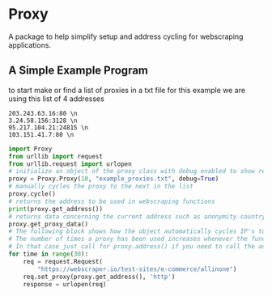 # Proxy
A package to help simplify setup and address cycling for webscraping applications.
## A Simple Example Program
to start make or find a list of proxies in a txt file for this example we are using this list of 4 addresses
```
203.243.63.16:80 \n
3.24.58.156:3128 \n
95.217.104.21:24815 \n
103.151.41.7:80 \n
```
```python
import Proxy
from urllib import request
from urllib.request import urlopen
# initialize an object of the proxy class with debug enabled to show results, that pulls proxies from the example_proxies.txt file that are all used a max number of 10 times.
proxy = Proxy.Proxy(10, "example_proxies.txt", debug=True)
# manually cycles the proxy to the next in the list
proxy.cycle()
# returns the address to be used in webscraping functions
print(proxy.get_address())
# returns data concerning the current address such as anonymity country and protocol
proxy.get_proxy_data()
# The following block shows how the object automatically cycles IP's to avoid detection
# The number of times a proxy has been used increases whenever the function get_adress is called which may cause it to accidentally cycle. 
# In that case just call for proxy.address() if you need to call the address without acidentally cycling.
for time in range(30):
    req = request.Request(
        "https://webscraper.io/test-sites/e-commerce/allinone")
    req.set_proxy(proxy.get_address(), 'http')
    response = urlopen(req)
```
